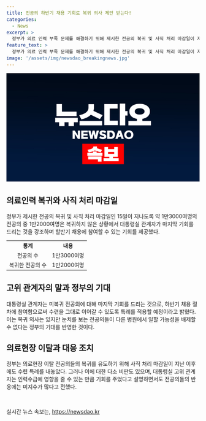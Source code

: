 ```yaml
---
title: 전공의 하반기 채용 기회로 복귀 의사 제안 받는다!
categories:
  - News
excerpt: >
  정부가 의료 인력 부족 문제를 해결하기 위해 제시한 전공의 복귀 및 사직 처리 마감일이 지났지만, 많은 전공의들이 아직 연락 없는 상태다. 정부는 미복귀 전공의에게 하반기 채용 절차에 참여할 기회를 제공하고, 수련을 그대로 이어갈 수 있도록 특례를 적용할 예정이다. 이에 대해 의료현장 이탈 전공의들이 낙인을 받을까봐 두려워하고 있으며, 정부는 이를 해결하기 위해 특례를 적용했다고 밝혔다. 하지만 이에 대한 여론은 분분하며, 일부는 형평성 문제를 우려하고 있다. 또한, 상급종합병원은 전문의 중심 병원으로 전환될 것이고, 정부는 상급종합병원의 구조를 전환하는 방안을 추진할 예정이다.
feature_text: >
  정부가 의료 인력 부족 문제를 해결하기 위해 제시한 전공의 복귀 및 사직 처리 마감일이 지났지만, 많은 전공의들이 아직 연락 없는 상태다. 정부는 미복귀 전공의에게 하반기 채용 절차에 참여할 기회를 제공하고, 수련을 그대로 이어갈 수 있도록 특례를 적용할 예정이다. 이에 대해 의료현장 이탈 전공의들이 낙인을 받을까봐 두려워하고 있으며, 정부는 이를 해결하기 위해 특례를 적용했다고 밝혔다. 하지만 이에 대한 여론은 분분하며, 일부는 형평성 문제를 우려하고 있다. 또한, 상급종합병원은 전문의 중심 병원으로 전환될 것이고, 정부는 상급종합병원의 구조를 전환하는 방안을 추진할 예정이다.
image: '/assets/img/newsdao_breakingnews.jpg'
---
```


<p><img src="/assets/img/newsdao_breakingnews.jpg" alt="bookingtag 속보" /></p>

<h2 data-ke-size="size26">의료인력 복귀와 사직 처리 마감일</h2>

<p data-ke-size="size16">정부가 제시한 전공의 복귀 및 사직 처리 마감일인 15일이 지나도록 약 1만3000여명의 전공의 중 1만2000여명은 복귀하지 않은 상황에서 대통령실 관계자가 마지막 기회를 드리는 것을 강조하며 할반기 채용에 참여할 수 있는 기회를 제공했다.</p>

<table>
  <tr>
    <td style="text-align: center; height: 17px;"><b>통계</b></td>
    <td style="text-align: center; height: 17px;"><b>내용</b></td>
  </tr>
  <tr>
    <td style="text-align: center; height: 17px;">전공의 수</td>
    <td style="text-align: center; height: 17px;">1만3000여명</td>
  </tr>
  <tr>
    <td style="text-align: center; height: 17px;">복귀한 전공의 수</td>
    <td style="text-align: center; height: 17px;">1만2000여명</td>
  </tr>
</table>

<h2 data-ke-size="size26">고위 관계자의 말과 정부의 기대</h2>

<p data-ke-size="size16">대통령실 관계자는 미복귀 전공의에 대해 마지막 기회를 드리는 것으로, 하반기 채용 절차에 참여함으로써 수련을 그대로 이어갈 수 있도록 특례를 적용할 예정이라고 밝혔다. 이는 복귀 의사는 있지만 눈치를 보는 전공의들이 다른 병원에서 일할 가능성을 배제할 수 없다는 정부의 기대를 반영한 것이다.</p>

<h2 data-ke-size="size26">의료현장 이탈과 대응 조치</h2>

<p data-ke-size="size16">정부는 의료현장 이탈 전공의들의 복귀를 유도하기 위해 사직 처리 마감일이 지난 이후에도 수련 특례를 내놓았다. 그러나 이에 대한 다소 비판도 있으며, 대통령실 고위 관계자는 인력수급에 영향을 줄 수 있는 만큼 기회를 주었다고 설명하면서도 전공의들의 반응에는 미지수가 많다고 전했다.</p>

<p data-ke-size="size16">&nbsp;</p>
실시간 뉴스 속보는, <a href="https://newsdao.kr" rel="dofollow">https://newsdao.kr</a>


